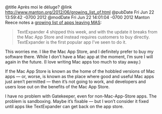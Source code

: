 @title Après moi le déluge?
@link http://www.manton.org/2012/06/growing_list_of.html
@pubDate Fri Jun 22 13:59:42 -0700 2012
@modDate Fri Jun 22 14:01:04 -0700 2012
Manton Reece notes a <a href="http://www.manton.org/2012/06/growing_list_of.html">growing list of apps leaving MAS</a>:

>TextExpander 4 shipped this week, and with the update it breaks from the Mac App Store and instead requires customers to buy directly. TextExpander is the first popular app I’ve seen to do it.

This worries me. I like the Mac App Store, and I definitely prefer to buy my software there. While I don’t have a Mac app at the moment, I’m sure I will again in the future. (I love writing Mac apps too much to stay away.)

If the Mac App Store is known as the home of the hobbled versions of Mac apps — or, worse, is known as the place where good and useful Mac apps just aren’t permitted — then it’s not going to work, and developers and users lose out on the benefits of the Mac App Store.

I have no problem with Gatekeeper, even for non-Mac-App-Store apps. The problem is sandboxing. Maybe it’s fixable — but I won’t consider it fixed until apps like TextExpander can get back on the app store.

